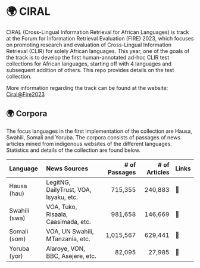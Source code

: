 # 🌍 CIRAL

CIRAL (Cross-Lingual Information Retrieval for African Languages) is track at the Forum for Information Retrieval Evaluation (FIRE) 2023, which focuses on promoting research and evaluation of Cross-Lingual Information Retrieval (CLIR) for solely African languages. This year, one of the goals of the track is to develop the first human-annotated ad-hoc CLIR test collections for African languages, starting off with 4 languages and subsequent addition of others. This repo provides details on the test collection.

More information regarding the track can be found at the website: [Ciral@Fire2023](https://ciralproject.github.io/)

## 🌍 Corpora

The focus languages in the first implementation of the collection are Hausa, Swahili, Somali and Yoruba. The corpora consists of passages of news articles mined from indigenous websites of the different languages. Statistics and details of the collection are found below.

| Language        | News Sources                           | # of Passages | # of Articles | Links |
|:----------------|:---------------------------------------|--------------:|--------------:|:------|
| Hausa (hau)     | LegitNG, DailyTrust, VOA, Isyaku, etc. |       715,355 |       240,883 | 🤗
| Swahili (swa)   | VOA, Tuko, Risaala, Caasimada, etc.    |       981,658 |       146,669 | 🤗
| Somali (som)    | VOA, UN Swahili, MTanzania, etc.       |     1,015,567 |       629,441 | 🤗
| Yoruba (yor)    | Alaroye, VON, BBC, Asejere, etc.       |        82,095 |        27,985 | 🤗
